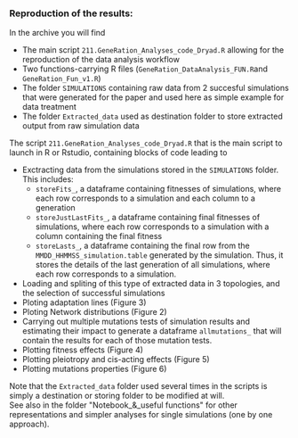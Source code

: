 ### Reproduction of the results:
In the archive you will find 
- The main script `211.GeneRation_Analyses_code_Dryad.R` allowing for the reproduction of the data analysis workflow
- Two functions-carrying R files (`GeneRation_DataAnalysis_FUN.R`and `GeneRation_Fun_v1.R`)
- The folder `SIMULATIONS` containing raw data from 2 succesful simulations that were generated for the paper and used here as simple example for data treatment
- The folder `Extracted_data` used as destination folder to store extracted output from raw simulation data

The script `211.GeneRation_Analyses_code_Dryad.R` that is the main script to launch in R or Rstudio, containing blocks of code leading to
- Exctracting data from the simulations stored in the `SIMULATIONS` folder. This includes:
  - `storeFits_`, a dataframe containing fitnesses of simulations, where each row corresponds to a simulation and each column to a generation
  - `storeJustLastFits_`, a dataframe containing final fitnesses of simulations, where each row corresponds to a simulation with a column containing the final fitness
  - `storeLasts_`, a dataframe containing the final row from the `MMDD_HHMMSS_simulation.table` generated by the simulation. Thus, it stores the details of the last generation of all simulations, where each row corresponds to a simulation.
- Loading and spliting of this type of extracted data in 3 topologies, and the selection of successful simulations
- Ploting adaptation lines (Figure 3)
- Ploting Network distributions (Figure 2)
- Carrying out multiple mutations tests of simulation results and estimating their impact to generate a dataframe `allmutations_` that will contain the results for each of those mutation tests.
- Plotting fitness effects (Figure 4)
- Plotting pleiotropy and cis-acting effects (Figure 5)
- Plotting mutations properties (Figure 6)

Note that the `Extracted_data` folder used several times in the scripts is simply a destination or storing folder to be modified at will.</br>
See also in the folder "Notebook_&_useful functions" for other representations and simpler analyses for single simulations (one by one approach).
